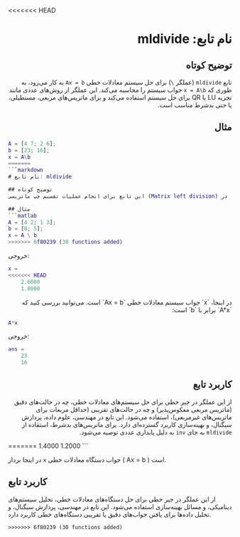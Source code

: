 <<<<<<< HEAD
<div dir="rtl">

# نام تابع: mldivide

## توضیح کوتاه
تابع `mldivide` (عملگر `\`) برای حل سیستم معادلات خطی `Ax = b` به کار می‌رود، به طوری که `x = A\b` جواب سیستم را محاسبه می‌کند. این عملگر از روش‌های عددی مانند تجزیه LU یا QR برای حل سیستم استفاده می‌کند و برای ماتریس‌های مربعی، مستطیلی، یا حتی بدشرط مناسب است.

## مثال
<div dir="ltr">

```matlab
A = [4 7; 2 6];
b = [23; 16];
x = A\b
=======
```markdown
# نام تابع: mldivide

## توضیح کوتاه
این تابع برای انجام عملیات تقسیم چپ ماتریسی (Matrix left division) استفاده می‌شود. در MATLAB، عملگر `\` برای حل دستگاه معادلات خطی به‌صورت \( Ax = b \) به کار می‌رود، که در آن \( x = A \ b \) محاسبه می‌شود.

## مثال
```matlab
A = [4 2; 1 3];
b = [8; 5];
x = A \ b
>>>>>>> 6f80239 (30 functions added)
```

خروجی:
```matlab
x =
<<<<<<< HEAD
    2.6000
    1.8000
```

</div>
در اینجا، `x` جواب سیستم معادلات خطی `Ax = b` است. می‌توانید بررسی کنید که `A*x` برابر با `b` است:
<div dir="ltr">

```matlab
A*x
```

خروجی:
```matlab
ans =
    23
    16
```

</div>

## کاربرد تابع
از این عملگر در جبر خطی برای حل سیستم‌های معادلات خطی، چه در حالت‌های دقیق (ماتریس مربعی معکوس‌پذیر) و چه در حالت‌های تقریبی (حداقل مربعات برای ماتریس‌های غیرمربعی)، استفاده می‌شود. این تابع در مهندسی، علوم داده، پردازش سیگنال، و بهینه‌سازی کاربرد گسترده‌ای دارد. برای ماتریس‌های بدشرط، استفاده از `mldivide` به جای `inv` به دلیل پایداری عددی توصیه می‌شود.

</div>
=======
    1.4000
    1.2000
```

در اینجا بردار `x` جواب دستگاه معادلات خطی \( Ax = b \) است.

## کاربرد تابع
از این عملگر در جبر خطی برای حل دستگاه‌های معادلات خطی، تحلیل سیستم‌های دینامیکی، و مسائل بهینه‌سازی استفاده می‌شود. این تابع در مهندسی، پردازش سیگنال، و تحلیل داده‌ها برای یافتن جواب‌های دقیق یا تقریبی دستگاه‌های خطی کاربرد دارد.
```
>>>>>>> 6f80239 (30 functions added)
